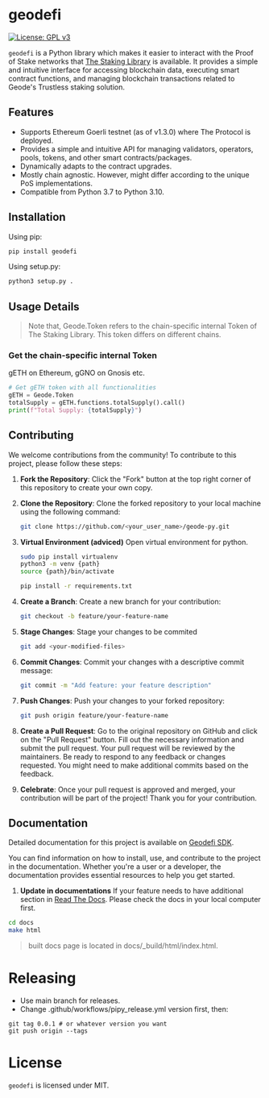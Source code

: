 # geodefi

[![License: GPL v3](https://img.shields.io/badge/License-GPLv3-blue.svg)](https://www.gnu.org/licenses/gpl-3.0)

`geodefi` is a Python library which makes it easier to interact with the Proof of Stake networks that [The Staking Library](https://docs.geode.fi) is available.
It provides a simple and intuitive interface for accessing blockchain data, executing smart contract functions, and managing blockchain transactions related to Geode's Trustless staking solution.

## Features

- Supports Ethereum Goerli testnet (as of v1.3.0) where The Protocol is deployed.
- Provides a simple and intuitive API for managing validators, operators, pools, tokens, and other smart contracts/packages.
- Dynamically adapts to the contract upgrades.
- Mostly chain agnostic. However, might differ according to the unique PoS implementations.
- Compatible from Python 3.7 to Python 3.10.

## Installation

Using pip:

```sh
pip install geodefi
```

Using setup.py:

```sh
python3 setup.py .
```

## Usage Details
>
>Note that, Geode.Token refers to the chain-specific internal Token of The Staking Library. This token differs on different chains.

### Get the chain-specific internal Token

gETH on Ethereum, gGNO on Gnosis etc.

```python
# Get gETH token with all functionalities
gETH = Geode.Token
totalSupply = gETH.functions.totalSupply().call()
print(f"Total Supply: {totalSupply}")
```

## Contributing

We welcome contributions from the community! To contribute to this project, please follow these steps:

1. **Fork the Repository**: Click the "Fork" button at the top right corner of this repository to create your own copy.

2. **Clone the Repository**: Clone the forked repository to your local machine using the following command:

   ```bash
   git clone https://github.com/<your_user_name>/geode-py.git
    ```

3. **Virtual Environment (adviced)** Open virtual environment for python.

    ```bash
    sudo pip install virtualenv
    python3 -m venv {path}
    source {path}/bin/activate

    pip install -r requirements.txt
    ```

4. **Create a Branch**: Create a new branch for your contribution:

    ```bash
    git checkout -b feature/your-feature-name
    ```

5. **Stage Changes**: Stage your changes to be commited

    ```bash
    git add <your-modified-files>
    ```

6. **Commit Changes**: Commit your changes with a descriptive commit message:

    ```bash
    git commit -m "Add feature: your feature description"
    ```

7. **Push Changes**: Push your changes to your forked repository:

    ```bash
    git push origin feature/your-feature-name
    ```

8. **Create a Pull Request**: Go to the original repository on GitHub and click on the "Pull Request" button. Fill out the necessary information and submit the pull request. Your pull request will be reviewed by the maintainers. Be ready to respond to any feedback or changes requested. You might need to make additional commits based on the feedback.

9. **Celebrate**: Once your pull request is approved and merged, your contribution will be part of the project! Thank you for your contribution.

## Documentation

Detailed documentation for this project is available on [Geodefi SDK](https://sdk.geode.fi).

You can find information on how to install, use, and contribute to the project in the documentation. Whether you're a user or a developer, the documentation provides essential resources to help you get started.

1. **Update in documentations**
If your feature needs to have additional section in [Read The Docs](https://sdk.geode.fi). Please check the docs in your local computer first.

```bash
cd docs
make html
```

> built docs page is located in docs/_build/html/index.html.

# Releasing

- Use main branch for releases.
- Change .github/workflows/pipy_release.yml version first, then:

```
git tag 0.0.1 # or whatever version you want 
git push origin --tags
```

# License

`geodefi` is licensed under MIT.
